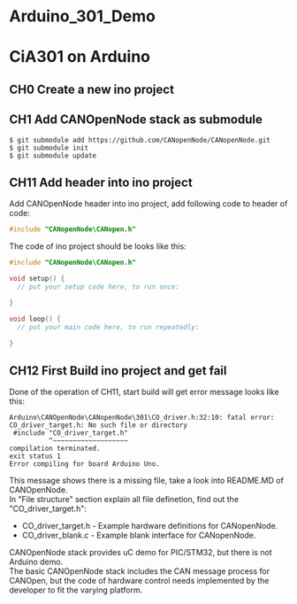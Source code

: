 # Arduino_301_Demo
CiA301 on Arduino
=======
## CH0 Create a new ino project

## CH1 Add CANOpenNode stack as submodule

```
$ git submodule add https://github.com/CANopenNode/CANopenNode.git
$ git submodule init
$ git submodule update
```

## CH11 Add header into ino project

Add CANOpenNode header into ino project, add following code to header of code:

``` c++
#include "CANopenNode\CANopen.h"
```

The code of ino project should be looks like this:

```c++
#include "CANopenNode\CANopen.h"

void setup() {
  // put your setup code here, to run once:

}

void loop() {
  // put your main code here, to run repeatedly:

}
```

## CH12 First Build ino project and get fail

Done of the operation of CH11, start build will get error message looks like this:

```
Arduino\CANOpenNode\CANopenNode\301\CO_driver.h:32:10: fatal error: CO_driver_target.h: No such file or directory
 #include "CO_driver_target.h"
          ^~~~~~~~~~~~~~~~~~~~
compilation terminated.
exit status 1
Error compiling for board Arduino Uno.
```

This message shows there is a missing file, take a look into README.MD of CANOpenNode.  
In "File structure" section explain all file definetion, find out the "CO_driver_target.h":

* CO_driver_target.h - Example hardware definitions for CANopenNode.
* CO_driver_blank.c - Example blank interface for CANopenNode.

CANOpenNode stack provides uC demo for PIC/STM32, but there is not Arduino demo.  
The basic CANOpenNode stack includes the CAN message process for CANOpen, but the code of hardware control needs implemented by the developer to fit the varying platform.
